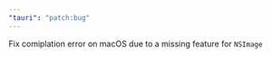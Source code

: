 ```yaml
---
"tauri": "patch:bug"
---
```


Fix comiplation error on macOS due to a missing feature for `NSImage`

